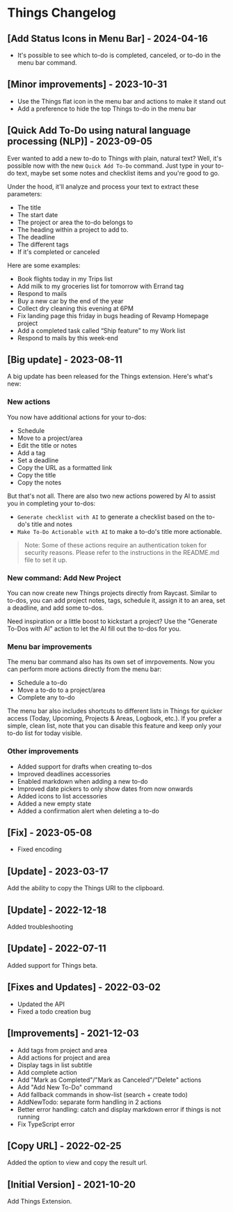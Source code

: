 # Things Changelog

## [Add Status Icons in Menu Bar] - 2024-04-16

- It's possible to see which to-do is completed, canceled, or to-do in the menu bar command.

## [Minor improvements] - 2023-10-31

- Use the Things flat icon in the menu bar and actions to make it stand out
- Add a preference to hide the top Things to-do in the menu bar

## [Quick Add To-Do using natural language processing (NLP)] - 2023-09-05

Ever wanted to add a new to-do to Things with plain, natural text? Well, it's possible now with the new `Quick Add To-Do` command. Just type in your to-do text, maybe set some notes and checklist items and you're good to go. 

Under the hood, it'll analyze and process your text to extract these parameters:
- The title
- The start date
- The project or area the to-do belongs to
- The heading within a project to add to.
- The deadline
- The different tags
- If it's completed or canceled

Here are some examples:
- Book flights today in my Trips list
- Add milk to my groceries list for tomorrow with Errand tag
- Respond to mails
- Buy a new car by the end of the year
- Collect dry cleaning this evening at 6PM
- Fix landing page this friday in bugs heading of Revamp Homepage project
- Add a completed task called “Ship feature” to my Work list
- Respond to mails by this week-end

## [Big update] - 2023-08-11

A big update has been released for the Things extension. Here's what's new:

### New actions

You now have additional actions for your to-dos:
- Schedule
- Move to a project/area
- Edit the title or notes
- Add a tag
- Set a deadline
- Copy the URL as a formatted link
- Copy the title
- Copy the notes

But that's not all. There are also two new actions powered by AI to assist you in completing your to-dos:

- `Generate checklist with AI` to generate a checklist based on the to-do's title and notes
- `Make To-Do Actionable with AI` to make a to-do's title more actionable.

> Note: Some of these actions require an authentication token for security reasons. Please refer to the instructions in the README.md file to set it up.

### New command: Add New Project

You can now create new Things projects directly from Raycast. Similar to to-dos, you can add project notes, tags, schedule it, assign it to an area, set a deadline, and add some to-dos.

Need inspiration or a little boost to kickstart a project? Use the "Generate To-Dos with AI" action to let the AI fill out the to-dos for you.

### Menu bar improvements

The menu bar command also has its own set of imrpovements. Now you can perform more actions directly from the menu bar:

- Schedule a to-do
- Move a to-do to a project/area
- Complete any to-do

The menu bar also includes shortcuts to different lists in Things for quicker access (Today, Upcoming, Projects & Areas, Logbook, etc.). If you prefer a simple, clean list, note that you can disable this feature and keep only your to-do list for today visible.

### Other improvements

- Added support for drafts when creating to-dos
- Improved deadlines accessories
- Enabled markdown when adding a new to-do
- Improved date pickers to only show dates from now onwards
- Added icons to list accessories
- Added a new empty state
- Added a confirmation alert when deleting a to-do

## [Fix] - 2023-05-08

- Fixed encoding

## [Update] - 2023-03-17

Add the ability to copy the Things URI to the clipboard.

## [Update] - 2022-12-18

Added troubleshooting

## [Update] - 2022-07-11

Added support for Things beta.

## [Fixes and Updates] - 2022-03-02

- Updated the API
- Fixed a todo creation bug

## [Improvements] - 2021-12-03

- Add tags from project and area
- Add actions for project and area
- Display tags in list subtitle
- Add complete action
- Add "Mark as Completed"/"Mark as Canceled"/"Delete" actions
- Add "Add New To-Do" command
- Add fallback commands in show-list (search + create todo)
- AddNewTodo: separate form handling in 2 actions
- Better error handling: catch and display markdown error if things is not running
- Fix TypeScript error

## [Copy URL] - 2022-02-25

Added the option to view and copy the result url.

## [Initial Version] - 2021-10-20

Add Things Extension.
